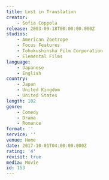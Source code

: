 ```yaml
---
title: Lost in Translation
creator:
    - Sofia Coppola
release: 2003-09-18T00:00:00.000Z
studios:
    - American Zoetrope
    - Focus Features
    - Tohokushinsha Film Corporation
    - Elemental Films
language:
    - Japanese
    - English
country:
    - Japan
    - United Kingdom
    - United States
length: 102
genre:
    - Comedy
    - Drama
    - Romance
format: ''
service: ''
venue: Home
date: 2017-10-01T04:00:00.000Z
rating: '4'
revisit: true
media: Movie
id: 153
---
```



